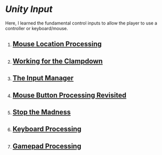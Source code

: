 # ***Unity Input***
Here, I learned the fundamental control inputs to allow the player to use a controller or keyboard/mouse.

1. [Mouse Location Processing](UnityInputs/MouseLocationProc/notes.md)
    - 

2. [Working for the Clampdown](UnityInputs/Clampdown/notes.md)
    - 

3. [The Input Manager](UnityInputs/InputManager/notes.md)
    - 

4. [Mouse Button Processing Revisited](UnityInputs/MouseButtonProc/notes.md)
    - 

5. [Stop the Madness](UnityInputs/StopTheMadness/notes.md)
    - 

6. [Keyboard Processing](UnityInputs/KeyboardProc/notes.md)
    - 

7. [Gamepad Processing](UnityInputs/GamepadProc/notes.md)
    - 